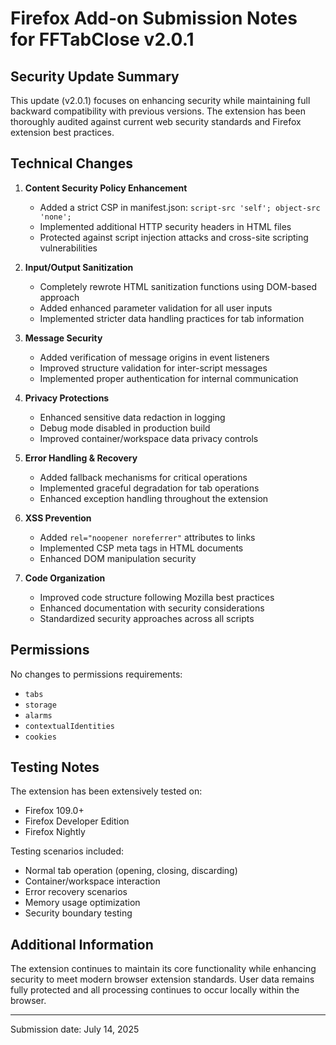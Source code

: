 # Firefox Add-on Submission Notes for FFTabClose v2.0.1

## Security Update Summary

This update (v2.0.1) focuses on enhancing security while maintaining full backward compatibility with previous versions. The extension has been thoroughly audited against current web security standards and Firefox extension best practices.

## Technical Changes

1. **Content Security Policy Enhancement**
   - Added a strict CSP in manifest.json: `script-src 'self'; object-src 'none';`
   - Implemented additional HTTP security headers in HTML files
   - Protected against script injection attacks and cross-site scripting vulnerabilities

2. **Input/Output Sanitization**
   - Completely rewrote HTML sanitization functions using DOM-based approach
   - Added enhanced parameter validation for all user inputs
   - Implemented stricter data handling practices for tab information

3. **Message Security**
   - Added verification of message origins in event listeners
   - Improved structure validation for inter-script messages
   - Implemented proper authentication for internal communication

4. **Privacy Protections**
   - Enhanced sensitive data redaction in logging
   - Debug mode disabled in production build
   - Improved container/workspace data privacy controls

5. **Error Handling & Recovery**
   - Added fallback mechanisms for critical operations
   - Implemented graceful degradation for tab operations
   - Enhanced exception handling throughout the extension

6. **XSS Prevention**
   - Added `rel="noopener noreferrer"` attributes to links
   - Implemented CSP meta tags in HTML documents
   - Enhanced DOM manipulation security

7. **Code Organization**
   - Improved code structure following Mozilla best practices
   - Enhanced documentation with security considerations
   - Standardized security approaches across all scripts

## Permissions

No changes to permissions requirements:
- `tabs`
- `storage`
- `alarms` 
- `contextualIdentities`
- `cookies`

## Testing Notes

The extension has been extensively tested on:
- Firefox 109.0+
- Firefox Developer Edition
- Firefox Nightly

Testing scenarios included:
- Normal tab operation (opening, closing, discarding)
- Container/workspace interaction
- Error recovery scenarios
- Memory usage optimization
- Security boundary testing

## Additional Information

The extension continues to maintain its core functionality while enhancing security to meet modern browser extension standards. User data remains fully protected and all processing continues to occur locally within the browser.

---

Submission date: July 14, 2025
